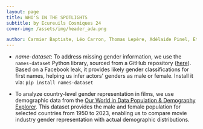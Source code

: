 ```yaml
---
layout: page
title: WHO'S IN THE SPOTLIGHTS
subtitle: by Ecureuils Cosmiques 24
cover-img: /assets/img/header_ada.png

author: Carmier Baptiste, Léo Carron, Thomas Lepère, Adélaide Pinel, Etienne De Labarrière
---
```


- *name-dataset*: To address missing gender information,
we use the `names-dataset` Python library, sourced from a GitHub repository ([here](https://github.com/philipperemy/name-dataset)).
Based on a Facebook leak, it provides likely gender classifications for first names,
helping us infer actors' genders as male or female. Install it via: `pip install names-dataset`

- To analyze country-level gender representation in films,
we use demographic data from the [Our World in Data Population & Demography Explorer](https://ourworldindata.org/explorers/population-and-demography).
This dataset provides the male and female population for selected countries from 1950 to 2023,
enabling us to compare movie industry gender representation with actual demographic distributions. 
